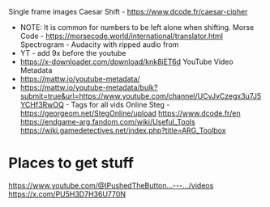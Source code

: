 Single frame images
Caesar Shift - https://www.dcode.fr/caesar-cipher
* NOTE: It is common for numbers to be left alone when shifting.
Morse Code - https://morsecode.world/international/translator.html
Spectrogram - Audacity with ripped audio from 
* YT - add 9x before the youtube
* https://x-downloader.com/download/knk8iET6d
YouTube Video Metadata
* https://mattw.io/youtube-metadata/
* https://mattw.io/youtube-metadata/bulk?submit=true&url=https://www.youtube.com/channel/UCvJvCzegx3u7J5YCHf3RwOQ - Tags for all vids
Online Steg - https://georgeom.net/StegOnline/upload
https://www.dcode.fr/en
https://endgame-arg.fandom.com/wiki/Useful_Tools
https://wiki.gamedetectives.net/index.php?title=ARG_Toolbox

# Places to get stuff
https://www.youtube.com/@IPushedTheButton...---.../videos
https://x.com/PU5H3D7H36U770N
